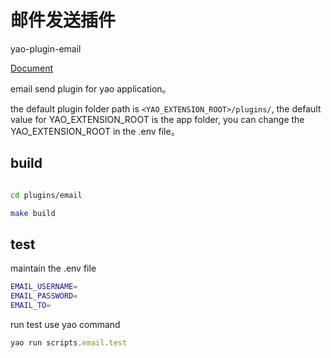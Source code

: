 # 邮件发送插件

yao-plugin-email

[Document](https://wwsheng009.github.io/yao-docs/YaoDSL/Plugin/golang%20grpc%20%E6%8F%92%E4%BB%B6%E6%A8%A1%E6%9D%BF.html)

email send plugin for yao application。

the default plugin folder path is `<YAO_EXTENSION_ROOT>/plugins/`, the default value for YAO_EXTENSION_ROOT is the app folder, you can change the YAO_EXTENSION_ROOT in the .env file。

## build

```sh

cd plugins/email

make build
```

## test

maintain the .env file

```sh
EMAIL_USERNAME=
EMAIL_PASSWORD=
EMAIL_TO=
```

run test use yao command

```js
yao run scripts.email.test
```
